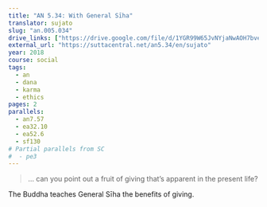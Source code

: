 ```yaml
---
title: "AN 5.34: With General Sīha"
translator: sujato
slug: "an.005.034"
drive_links: ["https://drive.google.com/file/d/1YGR99W65JvNYjaNwAOH7bveA7Ii4L8Q-/view?usp=drivesdk"]
external_url: "https://suttacentral.net/an5.34/en/sujato"
year: 2018
course: social
tags:
  - an
  - dana
  - karma
  - ethics
pages: 2
parallels:
  - an7.57
  - ea32.10
  - ea52.6
  - sf130
# Partial parallels from SC
#  - pe3
---
```


> … can you point out a fruit of giving that’s apparent in the present life?

The Buddha teaches General Sīha the benefits of giving.

